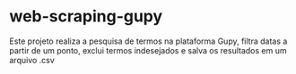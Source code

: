 # web-scraping-gupy
Este projeto realiza a pesquisa de termos na plataforma Gupy, filtra datas a partir de um ponto, exclui termos indesejados e salva os resultados em um arquivo .csv
